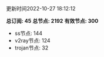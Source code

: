 更新时间2022-10-27 18:12:12

**总订阅: 45**
**总节点: 2192**
**有效节点: 300**
- ss节点: 144
- v2ray节点: 124
- trojan节点: 32
